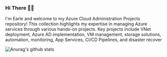 ### Hi There 👋🏼

I'm Earle and welcome to my Azure Cloud Administration Projects repository! This collection highlights my expertise in managing Azure services through various hands-on projects. Key projects include VNet deployment, Azure AD implementation, VM management, storage solutions, automation, monitoring, App Services, CI/CD Pipelines, and disaster recover

![Anurag's github stats](https://github-readme-stats.vercel.app/api?username=earleaconway)
